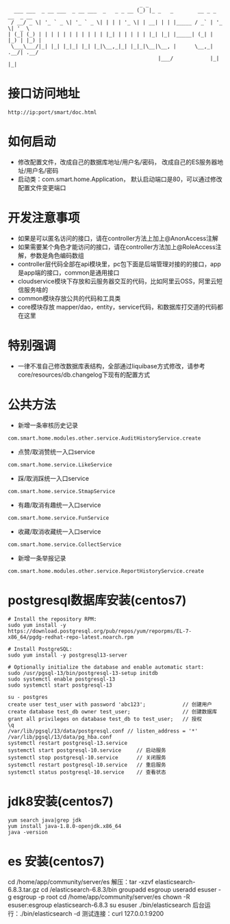 ```
                                           _ _                                 
  ___ ___  _ __ ___  _ __ ___  _   _ _ __ (_) |_ _   _        __ _ _ __  _ __  
 / __/ _ \| '_ ` _ \| '_ ` _ \| | | | '_ \| | __| | | |_____ / _` | '_ \| '_ \ 
| (_| (_) | | | | | | | | | | | |_| | | | | | |_| |_| |_____| (_| | |_) | |_) |
 \___\___/|_| |_| |_|_| |_| |_|\__,_|_| |_|_|\__|\__, |      \__,_| .__/| .__/ 
                                                 |___/            |_|   |_|    
```
# 接口访问地址
```
http://ip:port/smart/doc.html
```
# 如何启动
- 修改配置文件，改成自己的数据库地址/用户名/密码， 改成自己的ES服务器地址/用户名/密码
- 启动类：com.smart.home.Application， 默认启动端口是80，可以通过修改配置文件变更端口

# 开发注意事项
- 如果是可以匿名访问的接口，请在controller方法上加上@AnonAccess注解
- 如果需要某个角色才能访问的接口，请在controller方法加上@RoleAccess注解，参数是角色编码数组
- controller层代码全部在api模块里，pc包下面是后端管理对接的的接口，app是app端的接口，common是通用接口
- cloudservice模块下存放和云服务器交互的代码，比如阿里云OSS，阿里云短信服务啥的
- common模块存放公共的代码和工具类
- core模块存放 mapper/dao，entity，service代码，和数据库打交道的代码都在这里

# 特别强调
- 一律不准自己修改数据库表结构，全部通过liquibase方式修改，请参考core/resources/db.changelog下现有的配置方式

# 公共方法
- 新增一条审核历史记录
```
com.smart.home.modules.other.service.AuditHistoryService.create
```
- 点赞/取消赞统一入口service
```
com.smart.home.service.LikeService
```
- 踩/取消踩统一入口service
```
com.smart.home.service.StmapService
```
- 有趣/取消有趣统一入口service
```
com.smart.home.service.FunService
```
- 收藏/取消收藏统一入口service
```
com.smart.home.service.CollectService
```
- 新增一条举报记录
```
com.smart.home.modules.other.service.ReportHistoryService.create
```
# postgresql数据库安装(centos7)
```
# Install the repository RPM:
sudo yum install -y https://download.postgresql.org/pub/repos/yum/reporpms/EL-7-x86_64/pgdg-redhat-repo-latest.noarch.rpm

# Install PostgreSQL:
sudo yum install -y postgresql13-server

# Optionally initialize the database and enable automatic start:
sudo /usr/pgsql-13/bin/postgresql-13-setup initdb
sudo systemctl enable postgresql-13
sudo systemctl start postgresql-13

su - postgres
create user test_user with password 'abc123';            // 创建用户
create database test_db owner test_user;                 // 创建数据库
grant all privileges on database test_db to test_user;   // 授权
\q
/var/lib/pgsql/13/data/postgresql.conf // listen_address = '*'
/var/lib/pgsql/13/data/pg_hba.conf
systemctl restart postgresql-13.service
systemctl start postgresql-10.service     // 启动服务
systemctl stop postgresql-10.service      // 关闭服务
systemctl restart postgresql-10.service   // 重启服务
systemctl status postgresql-10.service    // 查看状态
```
# jdk8安装(centos7)
```
yum search java|grep jdk
yum install java-1.8.0-openjdk.x86_64
java -version
```

# es 安装(centos7)
cd /home/app/community/server/es
解压：tar -xzvf elasticsearch-6.8.3.tar.gz
cd /elasticsearch-6.8.3/bin
groupadd esgroup
useradd esuser -g esgroup -p root
cd /home/app/community/server/es
chown -R esuser:esgroup elasticsearch-6.8.3
su esuser
./bin/elasticsearch
后台运行：./bin/elasticsearch -d
测试连接：curl 127.0.0.1:9200
